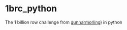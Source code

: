 # 1brc_python
The 1 billion row challenge from [gunnarmorling](https://github.com/gunnarmorling/1brc)) in python
